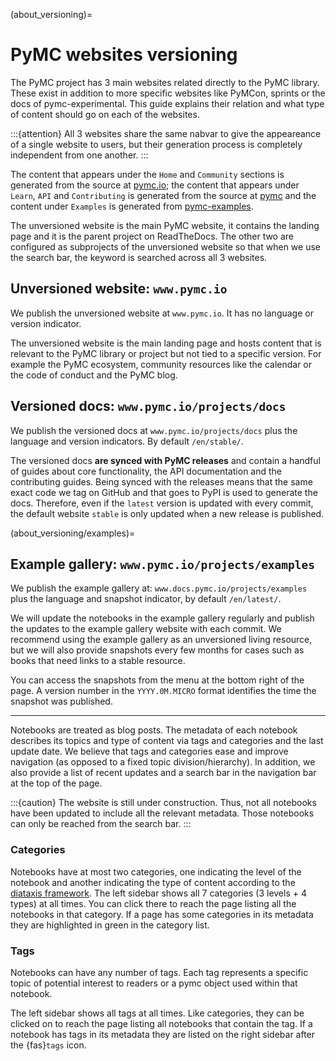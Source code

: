 (about_versioning)=
# PyMC websites versioning

The PyMC project has 3 main websites related directly to the
PyMC library. These exist in addition to more specific websites like PyMCon, sprints or the docs of pymc-experimental.
This guide explains their relation and what type of content should go on each of the websites.

:::{attention}
All 3 websites share the same nabvar to give the appeareance of
a single website to users, but their generation process is completely independent from one another.
:::

The content that appears under the `Home` and `Community` sections is generated from the source at [pymc.io](https://github.com/pymc-devs/pymc.io);
the content that appears under `Learn`, `API` and `Contributing`
is generated from the source at [pymc](https://github.com/pymc-devs/pymc/tree/main/docs/source) and the content under `Examples` is generated from [pymc-examples](https://github.com/pymc-devs/pymc-examples).

The unversioned website is the main PyMC website, it contains the landing page and it is the parent project on ReadTheDocs.
The other two are configured as subprojects of the unversioned
website so that when we use the search bar, the keyword is searched
across all 3 websites.

## Unversioned website: `www.pymc.io`
We publish the unversioned website at `www.pymc.io`.
It has no language or version indicator.

The unversioned website is the main landing page and hosts content
that is relevant to the PyMC library or project but not
tied to a specific version. For example the PyMC ecosystem,
community resources like the calendar or the code of conduct and
the PyMC blog.

## Versioned docs: `www.pymc.io/projects/docs`
We publish the versioned docs at `www.pymc.io/projects/docs`
plus the language and version indicators. By default `/en/stable/`.

The versioned docs **are synced with PyMC releases** and contain a handful of
guides about core functionality, the API documentation and the
contributing guides.
Being synced with the releases means that the same exact code
we tag on GitHub and that goes to PyPI is used to generate the docs.
Therefore, even if the `latest` version is updated with every commit,
the default website `stable` is only updated when a new release is published.

(about_versioning/examples)=
## Example gallery: `www.pymc.io/projects/examples`
We publish the example gallery at: `www.docs.pymc.io/projects/examples`
plus the language and snapshot indicator, by default `/en/latest/`.

We will update the notebooks in the example gallery regularly
and publish the updates to the example gallery website with each commit.
We recommend using the example gallery as an unversioned living
resource, but we will also provide snapshots every few months for cases such as books
that need links to a stable resource.

You can access the snapshots from the menu at the bottom right of the page.
A version number in the `YYYY.0M.MICRO` format identifies the time the snapshot was published.

---

Notebooks are treated as blog posts. The metadata of each notebook
describes its topics and type of content via tags and categories
and the last update date. We believe that tags and categories
ease and improve navigation (as opposed to a fixed topic division/hierarchy).
In addition, we also provide a list of recent updates and a search bar in the
navigation bar at the top of the page.

:::{caution}
The website is still under construction. Thus, not all notebooks have been updated
to include all the relevant metadata. Those notebooks can only be reached
from the search bar.
:::

### Categories
Notebooks have at most two categories, one indicating the level of the
notebook and another indicating the type of content according to the
[diataxis framework](https://diataxis.fr/). The left sidebar
shows all 7 categories (3 levels + 4 types) at all times. You can click
there to reach the page listing all the notebooks in that category.
If a page has some categories in its metadata they are highlighted in green
in the category list.

### Tags
Notebooks can have any number of tags. Each tag represents a specific topic
of potential interest to readers or a pymc object used within that notebook.

The left sidebar shows all tags at all times. Like categories, they can be clicked
on to reach the page listing all notebooks that contain the tag. If a notebook
has tags in its metadata they are listed on the right sidebar after the {fas}`tags` icon.

